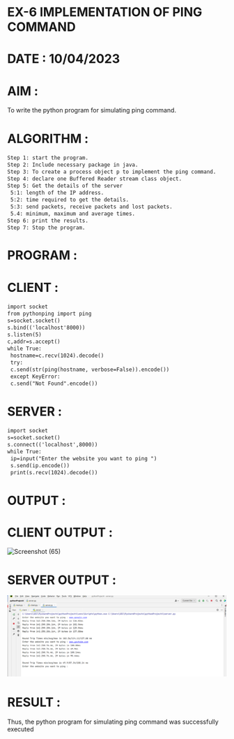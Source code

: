 # EX-6 IMPLEMENTATION OF PING COMMAND

# DATE : 10/04/2023

# AIM :
To write the python program for simulating ping command.

# ALGORITHM :
```
Step 1: start the program.
Step 2: Include necessary package in java.
Step 3: To create a process object p to implement the ping command.
Step 4: declare one Buffered Reader stream class object.
Step 5: Get the details of the server
 5:1: length of the IP address.
 5:2: time required to get the details.
 5:3: send packets, receive packets and lost packets.
 5.4: minimum, maximum and average times.
Step 6: print the results.
Step 7: Stop the program.

```
# PROGRAM :
# CLIENT :
```
import socket
from pythonping import ping
s=socket.socket()
s.bind(('localhost'8000))
s.listen(5)
c,addr=s.accept()
while True:
 hostname=c.recv(1024).decode()
 try:
 c.send(str(ping(hostname, verbose=False)).encode())
 except KeyError:
 c.send("Not Found".encode())

```

# SERVER :
```
import socket
s=socket.socket()
s.connect(('localhost',8000))
while True:
 ip=input("Enter the website you want to ping ")
 s.send(ip.encode())
 print(s.recv(1024).decode())
```

# OUTPUT :
# CLIENT OUTPUT :
![Screenshot (65)](https://github.com/ArpanBardhan/EX-6/assets/119405037/08f22bb4-2c5e-4e8e-b7cb-6d06d0233ff9)

# SERVER OUTPUT :
![OUTPUT](./Screenshot%20(64).png)


# RESULT :
Thus, the python program for simulating ping command was successfully executed
